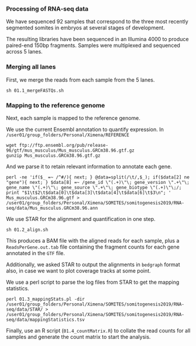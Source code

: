 ### Processing of RNA-seq data

We have sequenced 92 samples that correspond to the three most recently segmented somites in embryos at several stages of development. 

The resulting libraries have been sequenced in an Illumina 4000 to produce paired-end 150bp fragments. Samples were multiplexed and sequenced across 5 lanes.

### Merging all lanes

First, we merge the reads from each sample from the 5 lanes.

```{bash}
sh 01.1_mergeFASTQs.sh
```

### Mapping to the reference genome

Next, each sample is mapped to the reference genome.

We use the current Ensembl annotation to quantify expression.
In `/user01/group_folders/Personal/Ximena/REFERENCE`

```{bash}
wget ftp://ftp.ensembl.org/pub/release-96/gtf/mus_musculus/Mus_musculus.GRCm38.96.gtf.gz
gunzip Mus_musculus.GRCm38.96.gtf.gz 
```

And we parse it to retain relevant information to annotate each gene.

```{bash}
perl -ne 'if($_ =~ /^#/){ next; } @data=split(/\t/,$_); if($data[2] ne "gene"){ next; } $data[8] =~ /gene_id \"(.+)\"\; gene_version \".+\"\; gene_name \"(.+)\"\; gene_source \".+\"\; gene_biotype \"(.+)\"\;/; print "$1\t$2\t$data[0]\t$data[3]\t$data[4]\t$data[6]\t$3\n"; ' Mus_musculus.GRCm38.96.gtf > /user01/group_folders/Personal/Ximena/SOMITES/somitogenesis2019/RNA-seq/data/Mus_musculus.GRCm38.96.ann
```

We use STAR for the alignment and quantification in one step.

```{bash}
sh 01.2_align.sh
```

This produces a BAM file with the aligned reads for each sample, plus a `ReadsPerGene.out.tab` file containing the fragment counts for each gene annotated in the `GTF` file.

Additionally, we asked STAR to output the alignments in `bedgraph` format also, in case we want to plot coverage tracks at some point.

We use a perl script to parse the log files from STAR to get the mapping statistics.

```{bash}
perl 01.3_mappingStats.pl -dir /user01/group_folders/Personal/Ximena/SOMITES/somitogenesis2019/RNA-seq/data/STAR/ > /user01/group_folders/Personal/Ximena/SOMITES/somitogenesis2019/RNA-seq/data/mappingStatistics.tsv
```

Finally, use an R script (`01.4_countMatrix.R`) to collate the read counts for all samples and generate the count matrix to start the analysis.

